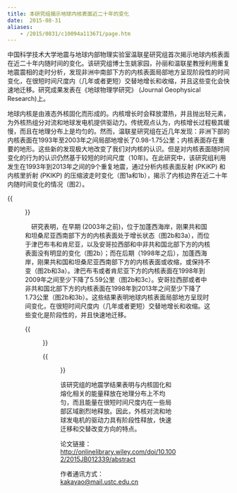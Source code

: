 ```yaml
---
title: 本研究组揭示地球内核表面近二十年的变化
date:  2015-08-31
aliases:
    - /2015/0831/c10094a113671/page.htm
---
```

中国科学技术大学地震与地球内部物理实验室温联星研究组首次揭示地球内核表面在近二十年内随时间的变化。该研究组博士生姚家园，孙丽和温联星教授利用重复地震震相的走时分析，发现非洲中南部下方的内核表面局部地方呈现阶段性的时间变化，在很短时间尺度内（几年或者更短）交替地增长和收缩，并且这些变化会快速地迁移。研究成果发表在《地球物理学研究》 (Journal Geophysical Research)上。

地球内核是由液态外核固化而形成的。内核增长时会释放潜热，并且抛出轻元素，为外核热组分对流和地球发电机提供驱动力。传统观点认为，内核增长过程极其缓慢，而且在地理分布上是均匀的。然而，温联星研究组在近几年发现：非洲下部的内核表面在1993年至2003年之间局部地增长了0.98-1.75公里；内核表面存在重要的地形。这些新的发现极大地改变了我们对内核的认识。但是对内核表面随时间变化的行为的认识仍然基于较短的时间尺度（10年)。在此研究中，该研究组利用发生在1993年到2013年之间的9个重复地震，通过分析内核表面反射 (PKiKP) 和内核里折射 (PKIKP) 的压缩波走时变化（图1a和1b），揭示了内核边界在近二十年内随时间变化的情况（图2）。

{{<figure src="Fig1.jpg" caption="图1： (a) PKIKP（红色）和PKiKP（蓝色）震相的射线路径。(b-c) ARU (b) 和AAK (c) 台站记录的重复地震叠加波形。">}}

　研究表明，在早期 (2003年之前)，位于加蓬西海岸，刚果共和国和坦桑尼亚西南部下方的内核表面处于增长状态（图2b和3a），而位于津巴布韦和肯尼亚，以及安哥拉西部和中非共和国北部下方的内核表面没有明显的变化（图2b）；而在后期（1998年之后），加蓬西海岸，刚果共和国和坦桑尼亚西南部下方的内核表面或收缩，或保持不变（图2b和3a）。津巴布韦或者肯尼亚下方的内核表面在1998年到2009年之间至少下降了5.59公里（图2b和3c）。安哥拉西部或者中非共和国北部下方的内核表面在1998年到2013年之间至少下降了1.73公里（图2b和3b）。这些结果表明地球内核表面局部地方呈现时间变化，在很短时间尺度内（几年或者更短）交替地增长和收缩。这些变化是阶段性的，并且快速地迁移。

{{<figure src="Fig2.jpg" caption="图2：(a) 内核表面随时间变化情况的区域分布。 (b) 非洲中南部下方内核表面随时间的变化。">}}

{{<figure src="Fig3.jpg" caption="图3：非洲下部三个剖面处（图2a中的绿色和红色线条）的内核表面随时间变化示意图。">}}


该研究组的地震学结果表明与内核固化和熔化相关的能量释放在地理分布上不均匀，而且能量在很短时间尺度内在一些局部区域剧烈地释放。因此，外核对流和地球发电机的驱动力具有阶段性释放，快速迁移和交替改变方向的特点。

论文链接：http://onlinelibrary.wiley.com/doi/10.1002/2015JB012339/abstract

作者通讯方式：kakayao@mail.ustc.edu.cn

